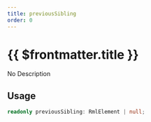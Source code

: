 ```yaml
---
title: previousSibling
order: 0
---
```


# {{ $frontmatter.title }}

No Description

## Usage

```ts
readonly previousSibling: RmlElement | null;
```
